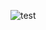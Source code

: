 ![test](https://github.com/PM-10/appium_python_demo/assets/12929078/16ff716d-f578-4378-b91f-45f500aeebb6)
